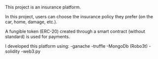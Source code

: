 This project is an insurance platform.

In this project, users can choose the insurance policy they prefer (on the car, home, damage, etc.).

A fungible token (ERC-20) created through a smart contract (without standard) is used for payments.

I developed this platform using:
-ganache
-truffle
-MongoDb (Robo3t)
-solidity
-web3.py
